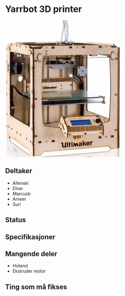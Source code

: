 # Yarrbot 3D printer
![Yarr](ULTIMAKER-ORIGINAL.jpg)


## Deltaker
- Allenski
- Elnar
- Marcusb
- Ameer
- Suri

## Status

## Specifikasjoner

## Mangende deler
- Hotend
- Ekstruder motor

## Ting som må fikses
